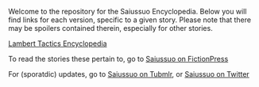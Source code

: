 Welcome to the repository for the Saiussuo Encyclopedia.
Below you will find links for each version, specific to a given story.
Please note that there may be spoilers contained therein, especially for other stories.

<a href="https://saiussuo.github.io/Encyclopedia/LambertTactics1.0release.html">Lambert Tactics Encyclopedia</a>

To read the stories these pertain to, go to <a href="https://www.fictionpress.com/~saiususo">Saiussuo on FictionPress</a>

For (sporatdic) updates, go to <a href="http://saiussuo.tumblr.com">Saiussuo on Tubmlr</a>, or <a href="http://twitter.com/saiussuo">Saiussuo on Twitter</a>
